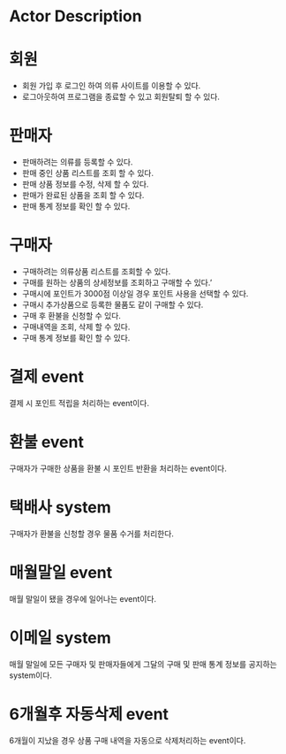 # Actor Description

# 회원

- 회원 가입 후 로그인 하여 의류 사이트를 이용할 수 있다.
- 로그아웃하여 프로그램을 종료할 수 있고 회원탈퇴 할 수 있다.

# 판매자

- 판매하려는 의류를 등록할 수 있다.
- 판매 중인 상품 리스트를 조회 할 수 있다.
- 판매 상품 정보를 수정, 삭제 할 수 있다.
- 판매가 완료된 상품을 조회 할 수 있다.
- 판매 통계 정보를 확인 할 수 있다.

# 구매자

- 구매하려는 의류상품 리스트를 조회할 수 있다.
- 구매를 원하는 상품의 상세정보를 조회하고 구매할 수 있다.’
- 구매시에 포인트가 3000점 이상일 경우 포인트 사용을 선택할 수 있다.
- 구매시 추가상품으로 등록한 물품도 같이 구매할 수 있다.
- 구매 후 환불을 신청할 수 있다.
- 구매내역을 조회, 삭제 할 수 있다.
- 구매 통계 정보를 확인 할 수 있다.

# 결제 event

결제 시 포인트 적립을 처리하는 event이다.

# 환불 event

구매자가 구매한 상품을 환불 시 포인트 반환을 처리하는 event이다.

# 택배사 system

구매자가 환불을 신청할 경우 물품 수거를 처리한다.

# 매월말일 event

 매월 말일이 됐을 경우에 일어나는 event이다.

# 이메일 system

매월 말일에 모든 구매자 및 판매자들에게 그달의 구매 및 판매 통계 정보를 공지하는 system이다. 

# 6개월후 자동삭제 event

6개월이 지났을 경우 상품 구매 내역을 자동으로 삭제처리하는 event이다.